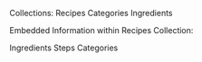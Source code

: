 Collections:
Recipes
Categories
Ingredients

Embedded Information within Recipes Collection:

Ingredients 
Steps 
Categories 